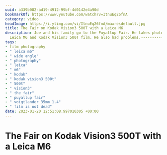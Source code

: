 ```yaml
---
uuid: a339b082-ad19-4912-99bf-4d0142e4a90d
bookmarkOf: https://www.youtube.com/watch?v=ItnuEq26fnA
category: video
headImage: https://i.ytimg.com/vi/ItnuEq26fnA/maxresdefault.jpg
title: The Fair on Kodak Vision3 500T with a Leica M6
description: Joe and his family go to the Puyallup Fair. He takes photos with his
  Leica M6 and Kodak Vision3 500T film. He also had problems.-----------------------------...
tags:
- film photography
- " leica m6"
- " wide angle"
- " photography"
- " leica"
- " m6"
- " kodak"
- " kodak vision3 500t"
- " 500t"
- " vision3"
- " the fair"
- " puyallup fair"
- " voigtlander 35mm 1.4"
- " film is not dead"
date: 2023-01-20 12:51:08.997010305 +00:00
---
```

# The Fair on Kodak Vision3 500T with a Leica M6

